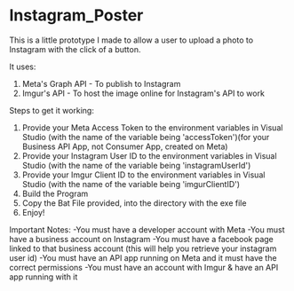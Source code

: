 # Instagram_Poster

This is a little prototype I made to allow a user to upload a photo to Instagram with the click of a button.

It uses:
1. Meta's Graph API - To publish to Instagram
2. Imgur's API - To host the image online for Instagram's API to work

Steps to get it working:
1. Provide your Meta Access Token to the environment variables in Visual Studio (with the name of the variable being 'accessToken')(for your Business API App, not Consumer App, created on Meta)
2. Provide your Instagram User ID to the environment variables in Visual Studio (with the name of the variable being 'instagramUserId')
3. Provide your Imgur Client ID to the environment variables in Visual Studio (with the name of the variable being 'imgurClientID')
4. Build the Program
5. Copy the Bat File provided, into the directory with the exe file
6. Enjoy!

Important Notes:
-You must have a developer account with Meta
-You must have a business account on Instagram
-You must have a facebook page linked to that business account (this will help you retrieve your instagram user id)
-You must have an API app running on Meta and it must have the correct permissions
-You must have an account with Imgur & have an API app running with it
